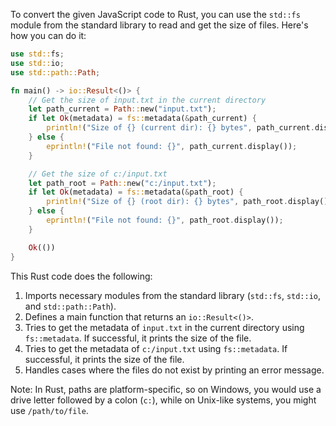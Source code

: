  To convert the given JavaScript code to Rust, you can use the `std::fs` module from the standard library to read and get the size of files. Here's how you can do it:

```rust
use std::fs;
use std::io;
use std::path::Path;

fn main() -> io::Result<()> {
    // Get the size of input.txt in the current directory
    let path_current = Path::new("input.txt");
    if let Ok(metadata) = fs::metadata(&path_current) {
        println!("Size of {} (current dir): {} bytes", path_current.display(), metadata.len());
    } else {
        eprintln!("File not found: {}", path_current.display());
    }

    // Get the size of c:/input.txt
    let path_root = Path::new("c:/input.txt");
    if let Ok(metadata) = fs::metadata(&path_root) {
        println!("Size of {} (root dir): {} bytes", path_root.display(), metadata.len());
    } else {
        eprintln!("File not found: {}", path_root.display());
    }

    Ok(())
}
```

This Rust code does the following:
1. Imports necessary modules from the standard library (`std::fs`, `std::io`, and `std::path::Path`).
2. Defines a main function that returns an `io::Result<()>`.
3. Tries to get the metadata of `input.txt` in the current directory using `fs::metadata`. If successful, it prints the size of the file.
4. Tries to get the metadata of `c:/input.txt` using `fs::metadata`. If successful, it prints the size of the file.
5. Handles cases where the files do not exist by printing an error message.

Note: In Rust, paths are platform-specific, so on Windows, you would use a drive letter followed by a colon (`c:`), while on Unix-like systems, you might use `/path/to/file`.
